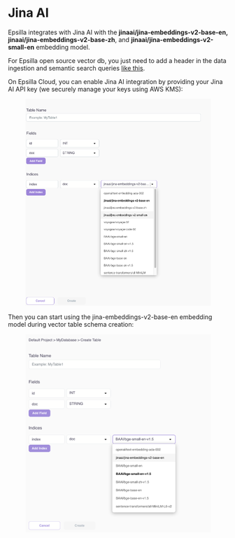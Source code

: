 # Jina AI

Epsilla integrates with Jina AI with the **jinaai/jina-embeddings-v2-base-en, jinaai/jina-embeddings-v2-base-zh**, and **jinaai/jina-embeddings-v2-small-en** embedding model.

For Epsilla open source vector db, you just need to add a header in the data ingestion and semantic search queries [like this](../../vector-database/embeddings.md#jina-ai-embedding).

On Epsilla Cloud, you can enable Jina AI integration by providing your Jina AI API key (we securely manage your keys using AWS KMS):

<figure><img src="../../.gitbook/assets/Screenshot 2024-01-10 at 10.52.40 AM.png" alt=""><figcaption></figcaption></figure>

Then you can start using the jina-embeddings-v2-base-en embedding model during vector table schema creation:

<figure><img src="../../.gitbook/assets/Screenshot 2023-12-29 at 11.43.34 PM.png" alt=""><figcaption></figcaption></figure>
